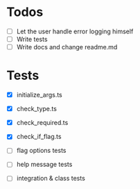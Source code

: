 # Todos
- [ ] Let the user handle error logging himself
- [ ] Write tests
- [ ] Write docs and change readme.md

# Tests
- [x] initialize_args.ts
- [x] check_type.ts
- [x] check_required.ts
- [x] check_if_flag.ts
- [ ] flag options tests
- [ ] help message tests
- [ ] integration & class tests


